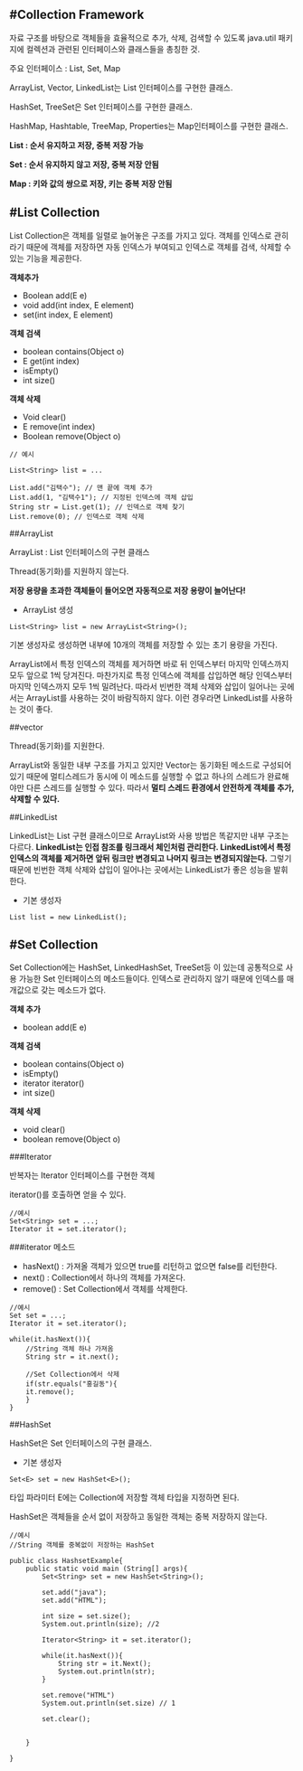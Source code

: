 #Collection Framework
-----------------------

자료 구조를 바탕으로 객체들을 효율적으로 추가, 삭제, 검색할 수 있도록 java.util 패키지에 컬렉션과 관련된 인터페이스와 클래스들을 총칭한 것.

주요 인터페이스 : List, Set, Map

ArrayList, Vector, LinkedList는 List 인터페이스를 구현한 클래스.

HashSet, TreeSet은 Set 인터페이스를 구현한 클래스.

HashMap, Hashtable, TreeMap, Properties는 Map인터페이스를 구현한 클래스.

**List : 순서 유지하고 저장, 중복 저장 가능**

**Set : 순서 유지하지 않고 저장, 중복 저장 안됨**

**Map : 키와 값의 쌍으로 저장, 키는 중복 저장 안됨**


#List Collection
------------------

List Collection은 객체를 일렬로 늘어놓은 구조를 가지고 있다. 객체를 인덱스로 관히라기 때문에 객체를 저장하면 자동 인덱스가 부여되고 인덱스로 객체를 검색, 삭제할 수 있는 기능을 제공한다. 

**객체추가**

- Boolean add(E e)
- void add(int index, E element)
- set(int index, E element)

**객체 검색**

- boolean contains(Object o)
- E get(int index)
- isEmpty()
- int size()

**객체 삭제**

- Void clear()
- E remove(int index)
- Boolean remove(Object o)

```
// 예시

List<String> list = ...

List.add("김택수"); // 맨 끝에 객체 추가
List.add(1, "김택수1"); // 지정된 인덱스에 객체 삽입
String str = List.get(1); // 인덱스로 객체 찾기
List.remove(0); // 인덱스로 객체 삭제

```



##ArrayList

ArrayList : List 인터페이스의 구현 클래스 

Thread(동기화)를 지원하지 않는다.

**저장 용량을 초과한 객체들이 들어오면 자동적으로 저장 용량이 늘어난다!**

- ArrayList 생성

```
List<String> list = new ArrayList<String>();

```

기본 생성자로 생성하면 내부에 10개의 객체를 저장할 수 있는 초기 용량을 가진다.

ArrayList에서 특정 인덱스의 객체를 제거하면 바로 뒤 인덱스부터 마지막 인덱스까지 모두 앞으로 1씩 당겨진다. 마찬가지로 특정 인덱스에 객체를 삽입하면 해당 인덱스부터 마지막 인덱스까지 모두 1씩 밀려난다. 따라서 빈번한 객체 삭제와 삽입이 일어나는 곳에서는 ArrayList를 사용하는 것이 바람직하지 않다. 이런 경우라면 LinkedList를 사용하는 것이 좋다. 

##vector

Thread(동기화)를 지원한다.

ArrayList와 동일한 내부 구조를 가지고 있지만 Vector는 동기화된 메소드로 구성되어 있기 때문에 멀티스레드가 동시에 이 메소드를 실행할 수 없고 하나의 스레드가 완료해야만 다른 스레드를 실행할 수 있다. 따라서 **멀티 스레드 환경에서 안전하게 객체를 추가, 삭제할 수 있다.**

##LinkedList

LinkedList는 List 구현 클래스이므로 ArrayList와 사용 방법은 똑같지만 내부 구조는 다르다. **LinkedList는 인접 참조를 링크래서 체인처럼 관리한다. LinkedList에서 특정 인덱스의 객체를 제거하면 앞뒤 링크만 변경되고 나머지 링크는 변경되지않는다.**
그렇기 때문에 빈번한 객체 삭제와 삽입이 일어나는 곳에서는 LinkedList가 좋은 성능을 발휘한다. 

- 기본 생성자

```
List list = new LinkedList();
```

#Set Collection
--------------

Set Collection에는 HashSet, LinkedHashSet, TreeSet등 이 있는데 공통적으로 사용 가능한 Set 인터페이스의 메소드들이다. 인덱스로 관리하지 않기 때문에 인덱스를 매개값으로 갖는 메소드가 없다. 


**객체 추가**

- boolean add(E e)

**객체 검색**

- boolean contains(Object o)
- isEmpty()
- iterator<E> iterator()
- int size()

**객체 삭제**

- void clear()
- boolean remove(Object o)

###Iterator

반복자는 Iterator 인터페이스를 구현한 객체

iterator()를 호출하면 얻을 수 있다. 

```
//예시
Set<String> set = ...;
Iterator it = set.iterator();
```

###iterator 메소드

- hasNext() : 가져올 객체가 있으면 true를 리턴하고 없으면 false를 리턴한다.
- next() : Collection에서 하나의 객체를 가져온다.
- remove() : Set Collection에서 객체를 삭제한다.

```
//예시
Set set = ...;
Iterator it = set.iterator();

while(it.hasNext()){
	//String 객체 하나 가져옴
	String str = it.next();
	
	//Set Collection에서 삭제
	if(str.equals("홍길동"){
	it.remove();
	}
}
```

##HashSet

HashSet은 Set 인터페이스의 구현 클래스.

- 기본 생성자

```
Set<E> set = new HashSet<E>();
```

타입 파라미터 E에는 Collection에 저장할 객체 타입을 지정하면 된다.

HashSet은 객체들을 순서 없이 저장하고 동일한 객체는 중복 저장하지 않는다. 


```
//예시
//String 객체를 중복없이 저장하는 HashSet

public class HashsetExample{
	public static void main (String[] args){
		Set<String> set = new HashSet<String>();
		
		set.add("java");
		set.add("HTML");
		
		int size = set.size();
		System.out.println(size); //2
		
		Iterator<String> it = set.iterator();
		
		while(it.hasNext()){
			String str = it.Next();
			System.out.println(str);
		}
		
		set.remove("HTML")
		System.out.println(set.size) // 1
		
		set.clear();
		
	
	}
	
}
```





